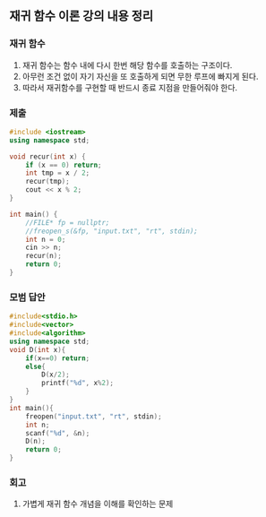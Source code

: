 ## 재귀 함수 이론 강의 내용 정리

### 재귀 함수
1. 재귀 함수는 함수 내에 다시 한번 해당 함수를 호출하는 구조이다.
2. 아무런 조건 없이 자기 자신을 또 호출하게 되면 무한 루프에 빠지게 된다.
3. 따라서 재귀함수를 구현할 때 반드시 종료 지점을 만들어줘야 한다.

### 제출
``` Cpp
#include <iostream>
using namespace std;

void recur(int x) {
	if (x == 0) return;
	int tmp = x / 2;
	recur(tmp);
	cout << x % 2;
}

int main() {
	//FILE* fp = nullptr;
	//freopen_s(&fp, "input.txt", "rt", stdin);
	int n = 0;
	cin >> n;
	recur(n);
	return 0;
}
```

### 모범 답안
``` Cpp
#include<stdio.h>
#include<vector>
#include<algorithm>
using namespace std;	
void D(int x){
	if(x==0) return;
	else{
		D(x/2);
		printf("%d", x%2);
	}
}	
int main(){
	freopen("input.txt", "rt", stdin);
	int n;
	scanf("%d", &n);
	D(n);
	return 0;
}
```

### 회고
1. 가볍게 재귀 함수 개념을 이해를 확인하는 문제
